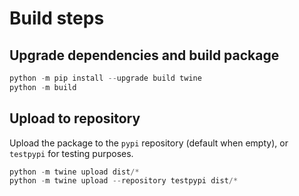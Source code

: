 # Build steps


## Upgrade dependencies and build package

```PowerShell
python -m pip install --upgrade build twine 
python -m build
```

## Upload to repository

Upload the package to the `pypi` repository (default when empty), or `testpypi` for testing purposes.

```Powershell
python -m twine upload dist/*
python -m twine upload --repository testpypi dist/*
```
